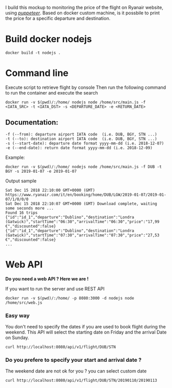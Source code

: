 I build this mockup to monitoring the price of the flight on Ryanair website, using [*puppeteer*](https://github.com/GoogleChrome/puppeteer).
Based on docker custom machine, is it possbile to print the price for a specific departure and destination.

# Build docker nodejs
```
docker build -t nodejs .
```

# Command line
Execute script to retrieve flight by console
Then run the following command to run the container and execute the search
```
docker run -v $(pwd)/:/home/ nodejs node /home/src/main.js -f <IATA_SRC> -t <IATA_DST> -s <DEPARTURE_DATE> -e <RETURN_DATE>
```

## Documentation:
```
-f (--from): departure airport IATA code  (i.e. DUB, BGY, STN ...)
-t (--to): destination airport IATA code  (i.e. DUB, BGY, STN ...)
-s (--start-date): departure date format yyyy-mm-dd (i.e. 2018-12-07)
-e (--end-date): return date format yyyy-mm-dd (i.e. 2018-12-09)
```

Example: 

`docker run -v $(pwd)/:/home/ nodejs node /home/src/main.js -f DUB -t BGY -s 2019-01-07 -e 2019-01-07`

Output sample
```
Sat Dec 15 2018 22:10:00 GMT+0000 (GMT) https://www.ryanair.com/it/en/booking/home/DUB/LGW/2019-01-07/2019-01-07/1/0/0/0
Sat Dec 15 2018 22:10:07 GMT+0000 (GMT) Download complete, waiting some seconds more ...
Found 16 trips
{"id":"id_1","departure":"Dublino","destination":"Londra (Gatwick)","startTime":"06:30","arrivalTime":"06:30","price":"17,99 €","discounted":false}
{"id":"id_1","departure":"Dublino","destination":"Londra (Gatwick)","startTime":"07:30","arrivalTime":"07:30","price":"27,53 €","discounted":false}
...
```

# Web API
**Do you need a web API ? Here we are !**

If you want to run the server and use REST API 

`docker run -v $(pwd)/:/home/ -p 8080:3000 -d nodejs node /home/src/web.js`

### Easy way
You don't need to specify the dates if you are used to book flight during the weekend. This API will select the starting date on Friday and the arrival Date on Sunday.

`curl http://localhost:8080/api/v1/flight/DUB/STN`

### Do you prefere to specify your start and arrival date ?
The weekend date are not ok for you ? you can select custom date 

`curl http://localhost:8080/api/v1/flight/DUB/STN/20190110/20190113`

